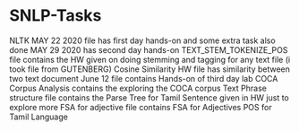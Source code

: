 # SNLP-Tasks
 NLTK MAY 22 2020 file has first day hands-on and some extra task also done
 MAY 29 2020 has second day hands-on
 TEXT_STEM_TOKENIZE_POS file contains the HW given on doing stemming and tagging for any text file (i took file from GUTENBERG)
 Cosine Similarity HW file has similarity between two text document
 June 12 file contains Hands-on of third day lab
 COCA Corpus Analysis contains the exploring the COCA corpus
 Text Phrase structure file contains the Parse Tree for Tamil Sentence given in HW just to explore more
 FSA for adjective file contains FSA for Adjectives POS for Tamil Language
